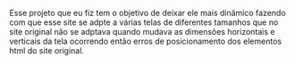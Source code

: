 Esse projeto que eu fiz tem o objetivo de deixar ele mais dinâmico fazendo com que esse site se adpte a várias telas de diferentes tamanhos que no site original não se adptava quando mudava as dimensões horizontais e verticais da tela ocorrendo então erros de posicionamento dos elementos html do site original.